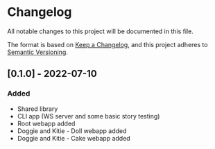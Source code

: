 # Changelog
All notable changes to this project will be documented in this file.

The format is based on [Keep a Changelog](https://keepachangelog.com/en/1.0.0/),
and this project adheres to [Semantic Versioning](https://semver.org/spec/v2.0.0.html).

## [0.1.0] - 2022-07-10
### Added
- Shared library
- CLI app (WS server and some basic story testing)
- Root webapp added
- Doggie and Kitie - Doll webapp added
- Doggie and Kitie - Cake webapp added
